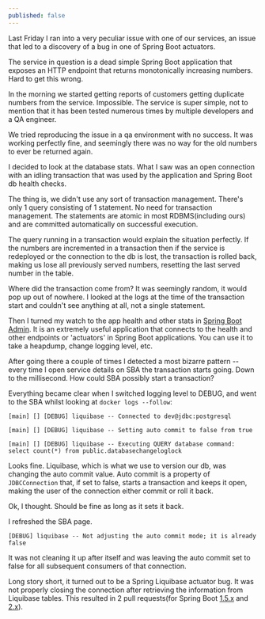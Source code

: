 ```yaml
---
published: false
---
```

Last Friday I ran into a very peculiar issue with one of our services, an issue that led to a discovery of a bug in one of Spring Boot actuators.

The service in question is a dead simple Spring Boot application that exposes an HTTP endpoint that returns monotonically increasing numbers. Hard to get this wrong.

In the morning we started getting reports of customers getting duplicate numbers from the service. Impossible. The service is super simple, not to mention that it has been tested numerous times by multiple developers and a QA engineer. 

We tried reproducing the issue in a qa environment with no success. It was working perfectly fine, and seemingly there was no way for the old numbers to ever be returned again.

I decided to look at the database stats. What I saw was an open connection with an idling transaction that was used by the application and Spring Boot db health checks. 

The thing is, we didn't use any sort of transaction management. There's only 1 query consisting of 1 statement. No need for transaction management. The statements are atomic in most RDBMS(including ours) and are committed automatically on successful execution.

The query running in a transaction would explain the situation perfectly. If the numbers are incremented in a transaction then if the service is redeployed or the connection to the db is lost, the transaction is rolled back, making us lose all previously served numbers, resetting the last served number in the table.

Where did the transaction come from? It was seemingly random, it would pop up out of nowhere. I looked at the logs at the time of the transaction start and couldn't see anything at all, not a single statement.

Then I turned my watch to the app health and other stats in [Spring Boot Admin](https://github.com/codecentric/spring-boot-admin). It is an extremely useful application that connects to the health and other endpoints or 'actuators' in Spring Boot applications. You can use it to take a heapdump, change logging level, etc.

After going there a couple of times I detected a most bizarre pattern -- every time I open service details on SBA the transaction starts going. Down to the millisecond. How could SBA possibly start a transaction?

Everything became clear when I switched logging level to DEBUG, and went to the SBA whilst looking at `docker logs --follow`:

`[main] [] [DEBUG] liquibase -- Connected to dev@jdbc:postgresql`

`[main] [] [DEBUG] liquibase -- Setting auto commit to false from true`

`[main] [] [DEBUG] liquibase -- Executing QUERY database command: select count(*) from public.databasechangeloglock`


Looks fine. Liquibase, which is what we use to version our db, was changing the auto commit value. Auto commit is a property of `JDBCConnection` that, if set to false, starts a transaction and keeps it open, making the user of the connection either commit or roll it back.

Ok, I thought. Should be fine as long as it sets it back. 

I refreshed the SBA page.

`[DEBUG] liquibase -- Not adjusting the auto commit mode; it is already false`

It was not cleaning it up after itself and was leaving the auto commit set to false for all subsequent consumers of that connection.

Long story short, it turned out to be a Spring Liquibase actuator bug. It was not properly closing the connection after retrieving the information from Liquibase tables. This resulted in 2 pull requests(for Spring Boot [1.5.x](https://github.com/spring-projects/spring-boot/pull/13559) and [2.x](https://github.com/spring-projects/spring-boot/pull/13560)).






